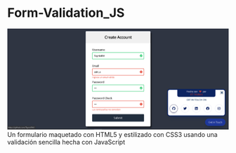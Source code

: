 # Form-Validation_JS
![Demo](https://raw.githubusercontent.com/TaynisRW/Form-Validation_JS/master/img/DEMO.png "Demo")
Un formulario maquetado con HTML5 y estilizado con CSS3 usando una validación sencilla hecha con JavaScript 
